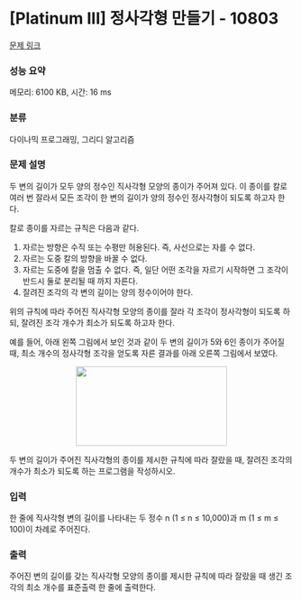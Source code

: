 # [Platinum III] 정사각형 만들기 - 10803 

[문제 링크](https://www.acmicpc.net/problem/10803) 

### 성능 요약

메모리: 6100 KB, 시간: 16 ms

### 분류

다이나믹 프로그래밍, 그리디 알고리즘

### 문제 설명

<p>두 변의 길이가 모두 양의 정수인 직사각형 모양의 종이가 주어져 있다. 이 종이를 칼로 여러 번 잘라서 모든 조각이 한 변의 길이가 양의 정수인 정사각형이 되도록 하고자 한다. </p>

<p>칼로 종이를 자르는 규칙은 다음과 같다.</p>

<ol>
	<li>자르는 방향은 수직 또는 수평만 허용된다. 즉, 사선으로는 자를 수 없다.</li>
	<li>자르는 도중 칼의 방향을 바꿀 수 없다.</li>
	<li>자르는 도중에 칼을 멈출 수 없다. 즉, 일단 어떤 조각을 자르기 시작하면 그 조각이 반드시 둘로 분리될 때 까지 자른다.</li>
	<li>잘려진 조각의 각 변의 길이는 양의 정수이어야 한다. </li>
</ol>

<p>위의 규칙에 따라 주어진 직사각형 모양의 종이를 잘라 각 조각이 정사각형이 되도록 하되, 잘려진 조각 개수가 최소가 되도록 하고자 한다. </p>

<p>예를 들어, 아래 왼쪽 그림에서 보인 것과 같이 두 변의 길이가 5와 6인 종이가 주어질 때, 최소 개수의 정사각형 조각을 얻도록 자른 결과를 아래 오른쪽 그림에서 보였다.</p>

<p style="text-align: center;"><img alt="" src="https://onlinejudgeimages.s3-ap-northeast-1.amazonaws.com/problem/10803/1.png" style="height:141px; width:268px"></p>

<p>두 변의 길이가 주어진 직사각형의 종이를 제시한 규칙에 따라 잘랐을 때, 잘려진 조각의 개수가 최소가 되도록 하는 프로그램을 작성하시오.</p>

### 입력 

 <p>한 줄에 직사각형 변의 길이를 나타내는 두 정수 n (1 ≤ n ≤ 10,000)과 m (1 ≤ m ≤ 100)이 차례로 주어진다.</p>

### 출력 

 <p>주어진 변의 길이를 갖는 직사각형 모양의 종이를 제시한 규칙에 따라 잘랐을 때 생긴 조각의 최소 개수를 표준출력 한 줄에 출력한다. </p>

